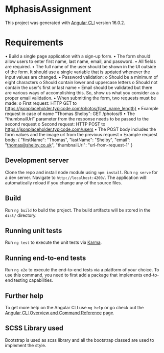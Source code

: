 # MphasisAssignment

This project was generated with [Angular CLI](https://github.com/angular/angular-cli) version 16.0.2.

# Requirements
• Build a single page application with a sign-up form.
• The form should allow users to enter first name, last name, email, and password.
• All fields are required.
• The full name of the user should be shown in the UI outside of the form. It should use a single variable that is 
updated whenever the input values are changed.
• Password validation:
o Should be a minimum of eight characters
o Should contain lower and uppercase letters
o Should not contain the user's first or last name
• Email should be validated but there are various ways of accomplishing this. So, show us what you consider as 
a proper email validation.
• When submitting the form, two requests must be made:
o First request: HTTP GET to https://jsonplaceholder.typicode.com/photos/{last_name_length}
▪ Example request in case of name "Thomas Shelby": GET /photos/6
▪ The “thumbnailUrl” parameter from the response needs to be passed to the second request
o Second request: HTTP POST to https://jsonplaceholder.typicode.com/users
▪ The POST body includes the form values and the image url from the previous request
▪ Example request body:
 { 
 "firstName": "Thomas", 
 "lastName": "Shelby", 
 "email": "thomas@shelby.co.uk",
 "thumbnailUrl": "url-from-request-1"
 }

## Development server
Clone the repo and install node module using `npm install`.
Run `ng serve` for a dev server. Navigate to `http://localhost:4200/`. The application will automatically reload if you change any of the source files.

## Build

Run `ng build` to build the project. The build artifacts will be stored in the `dist/` directory.

## Running unit tests

Run `ng test` to execute the unit tests via [Karma](https://karma-runner.github.io).

## Running end-to-end tests

Run `ng e2e` to execute the end-to-end tests via a platform of your choice. To use this command, you need to first add a package that implements end-to-end testing capabilities.

## Further help

To get more help on the Angular CLI use `ng help` or go check out the [Angular CLI Overview and Command Reference](https://angular.io/cli) page.

## SCSS Library used

Bootstrap is used as scss library and all the bootstrap classed are used to implement the style.
